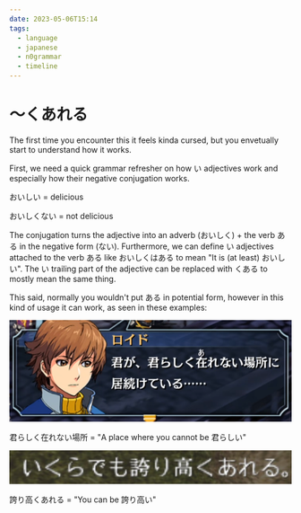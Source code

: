 ```yaml
---
date: 2023-05-06T15:14
tags:
  - language
  - japanese
  - n0grammar
  - timeline
---
```


# 〜くあれる

The first time you encounter this it feels kinda cursed, but you envetually
start to understand how it works.

First, we need a quick grammar refresher on how い adjectives work and
especially how their negative conjugation works.

おいしい = delicious

おいしくない = not delicious

The conjugation turns the adjective into an adverb (おいしく) + the verb ある in
the negative form (ない). Furthermore, we can define い adjectives attached to
the verb ある like おいしくはある to mean "It is (at least) おいしい". The い
trailing part of the adjective can be replaced with くある to mostly mean the
same thing.

This said, normally you wouldn't put ある in potential form, however in this
kind of usage it can work, as seen in these examples:

[![くあれる example](./static/kuareru1.png)](./static/kuareru1.png)

君らしく在れない場所 = "A place where you cannot be 君らしい"

[![くあれる example](./static/kuareru2.png)](./static/kuareru2.png)

誇り高くあれる = "You can be 誇り高い"
